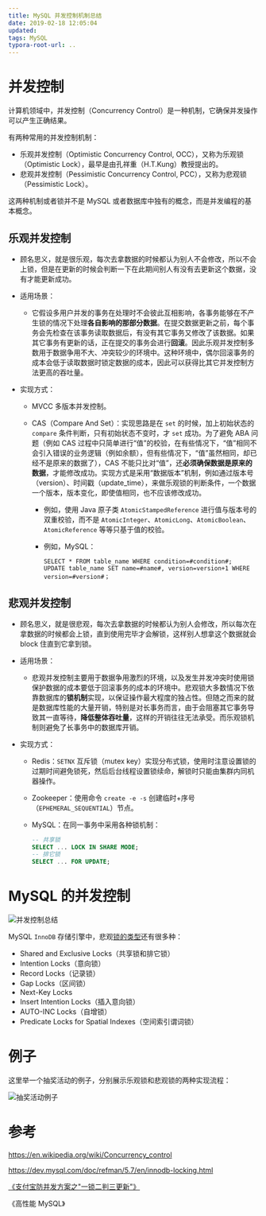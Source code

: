 ```yaml
---
title: MySQL 并发控制机制总结
date: 2019-02-18 12:05:04
updated:
tags: MySQL
typora-root-url: ..
---
```


# 并发控制

计算机领域中，并发控制（Concurrency Control）是一种机制，它确保并发操作可以产生正确结果。

有两种常用的并发控制机制：

* 乐观并发控制（Optimistic Concurrency Control, OCC），又称为乐观锁（Optimistic Lock），最早是由孔祥重（H.T.Kung）教授提出的。
* 悲观并发控制（Pessimistic Concurrency Control, PCC），又称为悲观锁（Pessimistic Lock）。

这两种机制或者锁并不是 MySQL 或者数据库中独有的概念，而是并发编程的基本概念。

## 乐观并发控制

* 顾名思义，就是很乐观，每次去拿数据的时候都认为别人不会修改，所以不会上锁，但是在更新的时候会判断一下在此期间别人有没有去更新这个数据，没有才能更新成功。
* 适用场景：

  * 它假设多用户并发的事务在处理时不会彼此互相影响，各事务能够在不产生锁的情况下处理**各自影响的那部分数据**。在提交数据更新之前，每个事务会先检查在该事务读取数据后，有没有其它事务又修改了该数据。如果其它事务有更新的话，正在提交的事务会进行**回滚**。因此乐观并发控制多数用于数据争用不大、冲突较少的环境中。这种环境中，偶尔回滚事务的成本会低于读取数据时锁定数据的成本，因此可以获得比其它并发控制方法更高的吞吐量。
* 实现方式：

  * MVCC 多版本并发控制。

  * CAS（Compare And Set）：实现思路是在 `set` 的时候，加上初始状态的 `compare` 条件判断，只有初始状态不变时，才 `set` 成功。为了避免 ABA 问题（例如 CAS 过程中只简单进行“值”的校验，在有些情况下，“值”相同不会引入错误的业务逻辑（例如余额），但有些情况下，“值”虽然相同，却已经不是原来的数据了），CAS 不能只比对“值”，还**必须确保数据是原来的数据**，才能修改成功。实现方式是采用“数据版本”机制，例如通过版本号（version）、时间戳（update_time），来做乐观锁的判断条件，一个数据一个版本，版本变化，即使值相同，也不应该修改成功。

    * 例如，使用 Java 原子类 `AtomicStampedReference` 进行值与版本号的双重校验，而不是 `AtomicInteger`、`AtomicLong`、`AtomicBoolean`、`AtomicReference` 等等只基于值的校验。
    * 例如，MySQL：
    
        ```
        SELECT * FROM table_name WHERE condition=#condition#;
        UPDATE table_name SET name=#name#, version=version+1 WHERE version=#version#；
        ```

## 悲观并发控制

- 顾名思义，就是很悲观，每次去拿数据的时候都认为别人会修改，所以每次在拿数据的时候都会上锁，直到使用完毕才会解锁，这样别人想拿这个数据就会 block 住直到它拿到锁。

- 适用场景：

  - 悲观并发控制主要用于数据争用激烈的环境，以及发生并发冲突时使用锁保护数据的成本要低于回滚事务的成本的环境中。悲观锁大多数情况下依靠数据库的**锁机制**实现，以保证操作最大程度的独占性。但随之而来的就是数据库性能的大量开销，特别是对长事务而言，由于会阻塞其它事务导致其一直等待，**降低整体吞吐量**，这样的开销往往无法承受。而乐观锁机制则避免了长事务中的数据库开销。

- 实现方式：

  - Redis：`SETNX` 互斥锁（mutex key）实现分布式锁，使用时注意设置锁的过期时间避免锁死，然后后台线程设置锁续命，解锁时只能由集群内同机器操作。
  
  - Zookeeper：使用命令 `create -e -s` 创建临时+序号（`EPHEMERAL_SEQUENTIAL`）节点。

  - MySQL：在同一事务中采用各种锁机制：
    ```sql
    -- 共享锁
    SELECT ... LOCK IN SHARE MODE;
    -- 排它锁
    SELECT ... FOR UPDATE;
    ```

# MySQL 的并发控制

![并发控制总结](/img/mysql/concurrency_control.png)

MySQL `InnoDB` 存储引擎中，悲观[锁的类型](https://dev.mysql.com/doc/refman/5.7/en/innodb-locking.html)还有很多种：

- Shared and Exclusive Locks（共享锁和排它锁）
- Intention Locks（意向锁）
- Record Locks（记录锁）
- Gap Locks（区间锁）
- Next-Key Locks
- Insert Intention Locks（插入意向锁）
- AUTO-INC Locks（自增锁）
- Predicate Locks for Spatial Indexes（空间索引谓词锁）

# 例子

这里举一个抽奖活动的例子，分别展示乐观锁和悲观锁的两种实现流程：

![抽奖活动例子](/img/mysql/example_of_concurrency_control.jpg)

# 参考

https://en.wikipedia.org/wiki/Concurrency_control

https://dev.mysql.com/doc/refman/5.7/en/innodb-locking.html

[《支付宝防并发方案之"一锁二判三更新"》](https://segmentfault.com/a/1190000011200547)

《高性能 MySQL》
